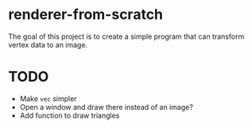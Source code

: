 # renderer-from-scratch

The goal of this project is to create a simple program that can transform vertex data to an image.

# TODO

- Make `vec` simpler
- Open a window and draw there instead of an image?
- Add function to draw triangles
